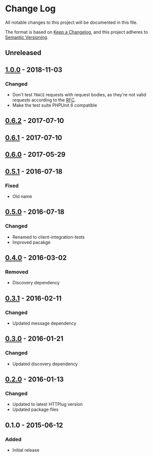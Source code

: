 # Change Log


All notable changes to this project will be documented in this file.

The format is based on [Keep a Changelog](https://keepachangelog.com/en/1.0.0/),
and this project adheres to [Semantic Versioning](https://semver.org/spec/v2.0.0.html).


## Unreleased


## [1.0.0] - 2018-11-03

### Changed

- Don't test `TRACE` requests with request bodies, as they're not valid requests according to the [RFC](https://tools.ietf.org/html/rfc7231#section-4.3.8).
- Make the test suite PHPUnit 6 compatible


## [0.6.2] - 2017-07-10


## [0.6.1] - 2017-07-10


## [0.6.0] - 2017-05-29


## [0.5.1] - 2016-07-18

### Fixed

- Old name


## [0.5.0] - 2016-07-18

### Changed

- Renamed to client-integration-tests
- Improved pacakge


## [0.4.0] - 2016-03-02

### Removed

- Discovery dependency


## [0.3.1] - 2016-02-11

### Changed

- Updated message dependency


## [0.3.0] - 2016-01-21

### Changed

- Updated discovery dependency


## [0.2.0] - 2016-01-13

### Changed

- Updated to latest HTTPlug version
- Updated package files


## 0.1.0 - 2015-06-12

### Added

- Initial release


[Unreleased]: https://github.com/php-http/client-integration-tests/compare/v1.0.0...HEAD
[1.0.0]: https://github.com/php-http/client-integration-tests/compare/v0.6.2...v1.0.0
[0.6.2]: https://github.com/php-http/client-integration-tests/compare/v0.6.1...v0.6.2
[0.6.1]: https://github.com/php-http/client-integration-tests/compare/v0.6.0...v0.6.1
[0.6.0]: https://github.com/php-http/client-integration-tests/compare/v0.5.1...v0.6.0
[0.5.1]: https://github.com/php-http/client-integration-tests/compare/v0.5.0...v0.5.1
[0.5.0]: https://github.com/php-http/client-integration-tests/compare/v0.4.0...v0.5.0
[0.4.0]: https://github.com/php-http/client-integration-tests/compare/v0.3.1...v0.4.0
[0.3.1]: https://github.com/php-http/client-integration-tests/compare/v0.3.0...v0.3.1
[0.3.0]: https://github.com/php-http/client-integration-tests/compare/v0.2.0...v0.3.0
[0.2.0]: https://github.com/php-http/client-integration-tests/compare/v0.1.0...v0.2.0
